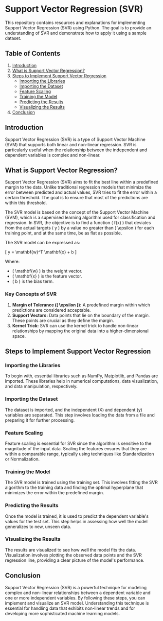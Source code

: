 # Support Vector Regression (SVR)

This repository contains resources and explanations for implementing Support Vector Regression (SVR) using Python. The goal is to provide an understanding of SVR and demonstrate how to apply it using a sample dataset.

## Table of Contents

1. [Introduction](#introduction)
2. [What is Support Vector Regression?](#what-is-support-vector-regression)
3. [Steps to Implement Support Vector Regression](#steps-to-implement-support-vector-regression)
   - [Importing the Libraries](#importing-the-libraries)
   - [Importing the Dataset](#importing-the-dataset)
   - [Feature Scaling](#feature-scaling)
   - [Training the Model](#training-the-model)
   - [Predicting the Results](#predicting-the-results)
   - [Visualizing the Results](#visualizing-the-results)
4. [Conclusion](#conclusion)

## Introduction

Support Vector Regression (SVR) is a type of Support Vector Machine (SVM) that supports both linear and non-linear regression. SVR is particularly useful when the relationship between the independent and dependent variables is complex and non-linear.

## What is Support Vector Regression?

Support Vector Regression (SVR) aims to fit the best line within a predefined margin to the data. Unlike traditional regression models that minimize the error between predicted and actual values, SVR tries to fit the error within a certain threshold. The goal is to ensure that most of the predictions are within this threshold.

The SVR model is based on the concept of the Support Vector Machine (SVM), which is a supervised learning algorithm used for classification and regression. In SVR, the objective is to find a function \( f(x) \) that deviates from the actual targets \( y \) by a value no greater than \( \epsilon \) for each training point, and at the same time, be as flat as possible.

The SVR model can be expressed as:

\[ y = \mathbf{w}^T \mathbf{x} + b \]

Where:
- \( \mathbf{w} \) is the weight vector.
- \( \mathbf{x} \) is the feature vector.
- \( b \) is the bias term.

### Key Concepts of SVR

1. **Margin of Tolerance (\( \epsilon \)):** A predefined margin within which predictions are considered acceptable.
2. **Support Vectors:** Data points that lie on the boundary of the margin. These points are crucial as they define the margin.
3. **Kernel Trick:** SVR can use the kernel trick to handle non-linear relationships by mapping the original data into a higher-dimensional space.

## Steps to Implement Support Vector Regression

### Importing the Libraries

To begin with, essential libraries such as NumPy, Matplotlib, and Pandas are imported. These libraries help in numerical computations, data visualization, and data manipulation, respectively.

### Importing the Dataset

The dataset is imported, and the independent (X) and dependent (y) variables are separated. This step involves loading the data from a file and preparing it for further processing.

### Feature Scaling

Feature scaling is essential for SVR since the algorithm is sensitive to the magnitude of the input data. Scaling the features ensures that they are within a comparable range, typically using techniques like Standardization or Normalization.

### Training the Model

The SVR model is trained using the training set. This involves fitting the SVR algorithm to the training data and finding the optimal hyperplane that minimizes the error within the predefined margin.

### Predicting the Results

Once the model is trained, it is used to predict the dependent variable's values for the test set. This step helps in assessing how well the model generalizes to new, unseen data.

### Visualizing the Results

The results are visualized to see how well the model fits the data. Visualization involves plotting the observed data points and the SVR regression line, providing a clear picture of the model's performance.

## Conclusion

Support Vector Regression (SVR) is a powerful technique for modeling complex and non-linear relationships between a dependent variable and one or more independent variables. By following these steps, you can implement and visualize an SVR model. Understanding this technique is essential for handling data that exhibits non-linear trends and for developing more sophisticated machine learning models.
